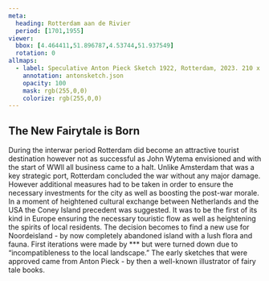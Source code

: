 ```yaml
---
meta:
  heading: Rotterdam aan de Rivier
  period: [1701,1955]
viewer:
  bbox: [4.464411,51.896787,4.53744,51.937549]
  rotation: 0
allmaps:
  - label: Speculative Anton Pieck Sketch 1922, Rotterdam, 2023. 210 x 148 mm, Scale 1:2. The Berlage. Based on Map of part of DeKalb County, from the Chattahoochee River south to Peach Tree Creek, DeKalb County, Georgia, USA, July 17-18, 1864. 300mm x 400mm. Public Domain. Library of Congress
    annotation: antonsketch.json
    opacity: 100
    mask: rgb(255,0,0)
    colorize: rgb(255,0,0)
---
```

## The New Fairytale is Born

During the interwar period Rotterdam did become an attractive tourist destination however not as successful as John Wytema envisioned and with the start of WWll all business came to a halt. Unlike Amsterdam that was a key strategic port, Rotterdam concluded the war without any major damage. However additional measures had to be taken in order to ensure the necessary investments for the city as well as boosting the post-war morale.  In a moment of heightened cultural exchange between Netherlands and the USA the Coney Island precedent was suggested. It was to be the first of its kind in Europe ensuring the necessary touristic flow as well as heightening the spirits of local residents.  The decision becomes to find a new use for Noordeisland - by now completely abandoned island with a lush flora and fauna. First iterations were made by ***  but were turned down due to “incompatibleness to the local landscape.” The early sketches that were approved came from Anton Pieck - by then a well-known illustrator of fairy tale books.
